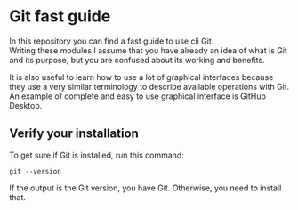 # Git fast guide

In this repository you can find a fast guide to use cli Git.
\
Writing these modules I assume that you have already an idea of what is Git and its purpose, but you are confused about its working and benefits.

It is also useful to learn how to use a lot of graphical interfaces because they use a very similar terminology to describe available operations with Git. An example of complete and easy to use graphical interface is GitHub Desktop.

## Verify your installation

To get sure if Git is installed, run this command:

```
git --version
```

If the output is the Git version, you have Git. Otherwise, you need to install that.
